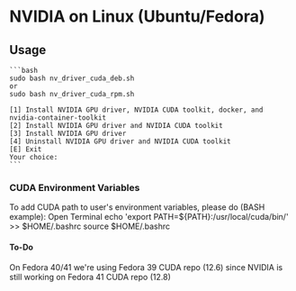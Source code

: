 # NVIDIA on Linux (Ubuntu/Fedora)

## Usage

    ```bash
    sudo bash nv_driver_cuda_deb.sh
    or
    sudo bash nv_driver_cuda_rpm.sh

    [1] Install NVIDIA GPU driver, NVIDIA CUDA toolkit, docker, and nvidia-container-toolkit
    [2] Install NVIDIA GPU driver and NVIDIA CUDA toolkit
    [3] Install NVIDIA GPU driver
    [4] Uninstall NVIDIA GPU driver and NVIDIA CUDA toolkit
    [E] Exit
    Your choice:
    ```

### CUDA Environment Variables

To add CUDA path to user's environment variables, please do (BASH example):
Open Terminal
echo 'export PATH=${PATH}:/usr/local/cuda/bin/' >> $HOME/.bashrc
source $HOME/.bashrc

#### To-Do

On Fedora 40/41 we're using Fedora 39 CUDA repo (12.6) since NVIDIA is still working on Fedora 41 CUDA repo (12.8)
